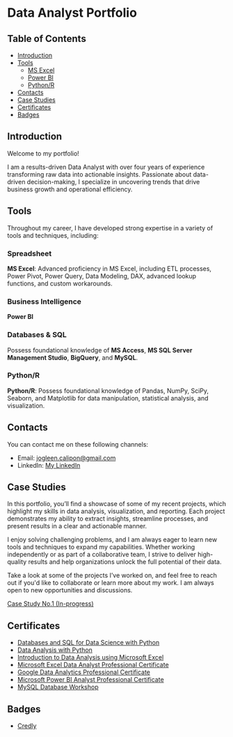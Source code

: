 # Data Analyst Portfolio

## Table of Contents
- [Introduction](#introduction)
- [Tools](#Tools)
    - [MS Excel](#ms-excel)
    - [Power BI](#power-bi)
    - [Python/R](#python-r)
- [Contacts](#contacts)
- [Case Studies](#case-studies)
- [Certificates](#certificates)
- [Badges](#badges)

## Introduction
Welcome to my portfolio! 

I am a results-driven Data Analyst with over four years of experience transforming raw data into actionable insights. Passionate about data-driven decision-making, I specialize in uncovering trends that drive business growth and operational efficiency.

## Tools
Throughout my career, I have developed strong expertise in a variety of tools and techniques, including:

### Spreadsheet
**MS Excel**:  Advanced proficiency in MS Excel, including ETL processes, Power Pivot, Power Query, Data Modeling, DAX, advanced lookup functions, and custom workarounds.

### Business Intelligence
**Power BI**

### Databases & SQL
Possess foundational knowledge of **MS Access**, **MS SQL Server Management Studio**, **BigQuery**, and **MySQL**.

### Python/R
**Python/R**: Possess foundational knowledge of Pandas, NumPy, SciPy, Seaborn, and Matplotlib for data manipulation, statistical analysis, and visualization.

## Contacts
You can contact me on these following channels:
- Email: jogleen.calipon@gmail.com
- LinkedIn: [My LinkedIn](https://www.linkedin.com/in/jogleen-calipon-8949251b8)
  <!-- Reminder: For inserting links it is required to add the (https://) in order for it to work -->

## Case Studies
In this portfolio, you’ll find a showcase of some of my recent projects, which highlight my skills in data analysis, visualization, and reporting. Each project demonstrates my ability to extract insights, streamline processes, and present results in a clear and actionable manner.

I enjoy solving challenging problems, and I am always eager to learn new tools and techniques to expand my capabilities. Whether working independently or as part of a collaborative team, I strive to deliver high-quality results and help organizations unlock the full potential of their data.

Take a look at some of the projects I’ve worked on, and feel free to reach out if you'd like to collaborate or learn more about my work. I am always open to new opportunities and discussions.

[Case Study No.1 (In-progress)](Case%20Study%20No.1.md)
<!-- Reminder: For inserting file in the same repository. Copy the path and replace spaces with %20 -->

## Certificates
- [Databases and SQL for Data Science with Python](https://coursera.org/share/badb103bc184c8b4b1e2b13ae09327a0)
- [Data Analysis with Python](https://coursera.org/share/488a4948e1738098d117c56de867adcb)
- [Introduction to Data Analysis using Microsoft Excel](https://coursera.org/share/05e7941ffdf4b66f985ac3feac5b2d49)
- [Microsoft Excel Data Analyst Professional Certificate](https://1drv.ms/b/c/0ebab957c97f9505/ERilglL30xlNohhei3OEu9ABAUGw-MZZrlEeM6rfWNrPWQ?e=ehdxh5)
- [Google Data Analytics Professional Certificate](https://www.coursera.org/account/accomplishments/professional-cert/XTCMU7I683J6)
- [Microsoft Power BI Analyst Professional Certificate](https://1drv.ms/b/c/0ebab957c97f9505/ESjjTnx6H3dMvWY3wr1uf4kBhaJOvcvv90jKGQ37eWsoKA?e=4hHPtP)
- [MySQL Database Workshop](https://1drv.ms/b/c/0ebab957c97f9505/EbOa9gWP5HxLt8oKLab9upUB_JR32daurPX4xO9ZUWFgpQ?e=ucm45v)

## Badges
- [Credly](https://www.credly.com/users/jogleen-calipon)

